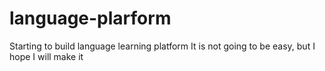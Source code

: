 # language-plarform
Starting to build language learning platform 
It is not going to be easy, but I hope I will make it







